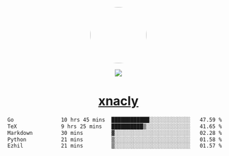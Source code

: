 <p align="center">
  <img style="border-radius: 100px" width="128" height="128" src="https://avatars.githubusercontent.com/u/47723417?v=4"/>
</p>
<p align="center">
  <img src="https://komarev.com/ghpvc/?username=xnacly&&style=flat-square"/>
</p>

<h1 align="center"><a href="https://xnacly.me"> xnacly</a> </h1>

<!--START_SECTION:waka-->

```txt
Go               10 hrs 45 mins  ████████████░░░░░░░░░░░░░   47.59 %
TeX              9 hrs 25 mins   ██████████▒░░░░░░░░░░░░░░   41.65 %
Markdown         30 mins         ▓░░░░░░░░░░░░░░░░░░░░░░░░   02.28 %
Python           21 mins         ▒░░░░░░░░░░░░░░░░░░░░░░░░   01.58 %
Ezhil            21 mins         ▒░░░░░░░░░░░░░░░░░░░░░░░░   01.57 %
```

<!--END_SECTION:waka-->
